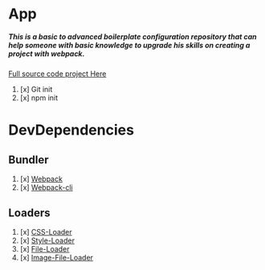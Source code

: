 # App

##### This is a basic to advanced boilerplate configuration repository that can help someone with basic knowledge to upgrade his skills on creating a project with webpack.

[Full source code project Here](https://github.com/EvangelosKolimitras/app.git)

1. [x] Git init
2. [x] npm init


# DevDependencies

## Bundler

1.	[x] [Webpack]()
2.	[x] [Webpack-cli]()	

## Loaders

1. [x] [CSS-Loader]()
2. [x] [Style-Loader]()
3. [x] [File-Loader]()
4. [x] [Image-File-Loader]()



